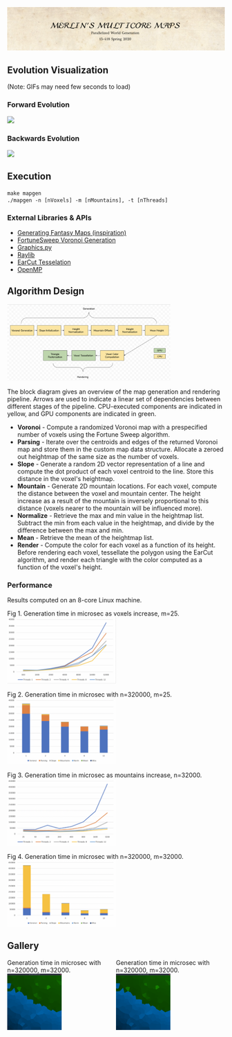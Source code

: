 <img src="documentation/title.png">

## Evolution Visualization
(Note: GIFs may need few seconds to load)

### Forward Evolution
<img src="documentation/evolution_forward.gif" width="50%">

### Backwards Evolution
<img src="documentation/evolution_backwards.gif" width="50%">

## Execution

```
make mapgen
./mapgen -n [nVoxels] -m [nMountains], -t [nThreads]
```

### External Libraries & APIs

* [Generating Fantasy Maps (inspiration)](http://mewo2.com/notes/terrain/)
* [FortuneSweep Voronoi Generation](https://github.com/JCash/voronoi)
* [Graphics.py](https://mcsp.wartburg.edu/zelle/python/graphics.py)
* [Raylib](https://www.raylib.com)
* [EarCut Tesselation](https://github.com/mapbox/earcut)
* [OpenMP](https://www.openmp.org)

## Algorithm Design

<img src="documentation/block_diagram.png" width="75%">

The block diagram gives an overview of the map generation and rendering pipeline. Arrows are used to indicate a linear set of dependencies between different stages of the pipeline. CPU-executed components are indicated in yellow, and GPU components are indicated in green.

* **Voronoi** - Compute a randomized Voronoi map with a prespecified number of voxels using the Fortune Sweep algorithm.
* **Parsing** - Iterate over the centroids and edges of the returned Voronoi map and store them in the custom map data structure. Allocate a zeroed out heightmap of the same size as the number of voxels.
* **Slope** - Generate a random 2D vector representation of a line and compute the dot product of each voxel centroid to the line. Store this distance in the voxel's heightmap.
* **Mountain** - Generate 2D mountain locations. For each voxel, compute the distance between the voxel and mountain center. The height increase as a result of the mountain is inversely proportional to this distance (voxels nearer to the mountain will be influenced more).
* **Normalize** - Retrieve the max and min value in the heightmap list. Subtract the min from each value in the heightmap, and divide by the difference between the max and min.
* **Mean** - Retrieve the mean of the heightmap list.
* **Render** - Compute the color for each voxel as a function of its height. Before rendering each voxel, tessellate the polygon using the EarCut algorithm, and render each triangle with the color computed as a function of the voxel's height.

### Performance

Results computed on an 8-core Linux machine.

Fig 1. Generation time in microsec as voxels increase, m=25.<br>
<img src="documentation/voxel_speedup.png" width="50%">

Fig 2. Generation time in microsec with n=320000, m=25.<br>
<img src="documentation/voxel_breakdown.png" width="50%">

Fig 3. Generation time in microsec as mountains increase, n=32000.<br>
<img src="documentation/mountain_speedup.png" width="50%">

Fig 4. Generation time in microsec with n=320000, m=32000.<br>
<img src="documentation/mountain_breakdown.png" width="50%">


## Gallery


<div style='float:left;width:50%'>
  Generation time in microsec with n=320000, m=32000.<br>
  <img src="documentation/n256m8.png" width="50%">
</div>

<div style='float:left;width:50%'>
  Generation time in microsec with n=320000, m=32000.<br>
  <img src="documentation/n256m8.png" width="50%">
</div>
